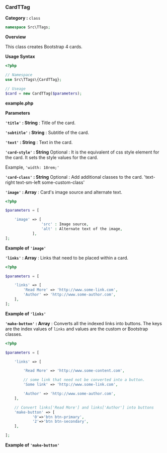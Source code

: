 <h3 class="display-4 mb-5">CardTTag</h3>


**Category :** `class`

```php
namespace Src\TTags;
```


**Overview**

This class creates Bootstrap 4 cards.

**Usage Syntax**

```php
<?php

// Namespace
use Src\TTags\{CardTTag};

// Useage
$card = new CardTTag($parameters);

```
<p class = "ttag-code-caption text-muted"><b>example.php</b></p>


**Parameters**


**`'title'` : String** : Title of the card.

**`'subtitle'` : String** : Subtitle of the card.

**`'text'` : String**  : Text in the card.

**`'card-style'` : String** <span class="badge badge-dark">Optional</span> : It is the equivalent of css style element for the card.
				It sets the style values for the card. 

Example,  `'width: 18rem;'`

**`'card-class'` : String** <span class="badge badge-dark">Optional</span> : Add additional classes to the card. 
				'text-right text-sm-left some-custom-class'

**`'image'` : Array** : Card's image source and alternate text. 
 
```php
<?php

$parameters = [

	'image' => [
				'src' : Image source,
				'alt' : Alternate text of the image,
			],
];

```

<p class = "ttag-code-caption text-muted"><b>Example of <code>'image'</code></b></p>

**`'links'` : Array** : Links that need to be placed within a card.

```php
<?php

$parameters = [

	'links' => [
		'Read More' => 'http://www.some-link.com',
		'Author' => 'http://www.some-author.com',
	],
];

```

<p class = "ttag-code-caption text-muted"><b>Example of <code>'links'</code></b></p>

**`'make-button'` : Array** : Converts all the indexed links into buttons. The keys are the index values of `links` and values are the custom or Bootstrap classes.
```php
<?php

$parameters = [

	'links' => [

		'Read More' => 'http://www.some-content.com',

		// some link that need not be converted into a button.
		'Some link' => 'http://www.some-link.com',

		'Author' => 'http://www.some-author.com',
	],

	// Convert links['Read More'] and links['Author'] into buttons
	'make-button' => [	
			'0'=>'btn btn-primary',
			'2'=>'btn btn-secondary',
	],

];

```

<p class = "ttag-code-caption text-muted"><b>Example of <code>'make-button'</code></b></p>


 